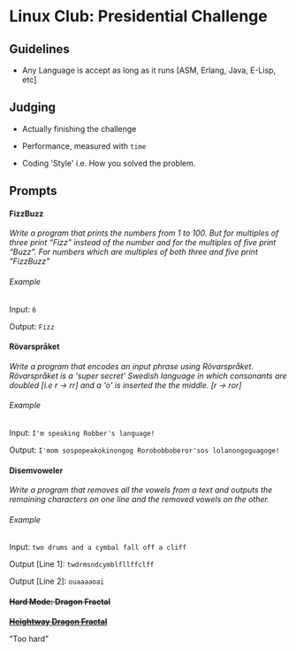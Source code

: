# Linux Club: Presidential Challenge

## Guidelines

+ Any Language is accept as long as it runs [ASM, Erlang, Java, E-Lisp, etc]

## Judging

+ Actually finishing the challenge

+ Performance, measured with `time`

+ Coding 'Style' i.e. How you solved the problem.


## Prompts

#### FizzBuzz

*Write a program that prints the numbers from 1 to 100. But for multiples of three print “Fizz” instead of the number and for the multiples of five print “Buzz”. For numbers which are multiples of both three and five print "FizzBuzz"*

###### Example

Input: `6`

Output: `Fizz`

#### Rövarspråket

*Write a program that encodes an input phrase using Rövarspråket. Rövarspråket is a 'super secret' Swedish language in which consonants are doubled [i.e r -> rr] and a 'o' is inserted the the middle. [r -> ror]*

###### Example

Input: `I'm speaking Robber's language!`

Output: `I'mom sospopeakokinongog Rorobobboberor'sos lolanongoguagoge!`

#### Disemvoweler

*Write a program that removes all the vowels from a text and outputs the remaining characters on one line and the removed vowels on the other.*

###### Example

Input: `two drums and a cymbal fall off a cliff`

Output [Line 1]: `twdrmsndcymblfllffclff`

Output [Line 2]: `ouaaaaoai`

#### ~~Hard Mode: Dragon Fractal~~

~~**[Heightway Dragon Fractal](https://www.reddit.com/r/dailyprogrammer/comments/3dl9wr/20150717_challenge_223_hard_the_heighway_dragon/)**~~

"Too hard"
